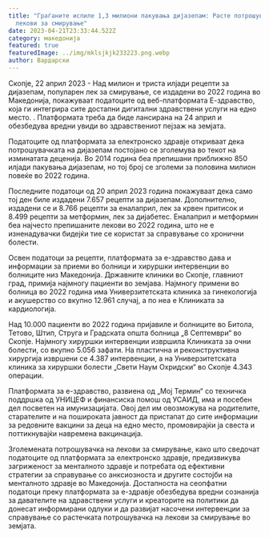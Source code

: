 ```yaml
---
title: "Граѓаните испиле 1,3 милиони пакувања дијазепам: Расте потрошувачката на
  лекови за смирување"
date: 2023-04-21T23:33:44.522Z
category: македонија
featured: true
featuredImage: ../img/mklsjkjk233223.png.webp
author: Вардарски
---
```


Скопје, 22 април 2023 - Над милион и триста илјади рецепти за дијазепам, популарен лек за смирување, се издадени во 2022 година во Македонија, покажуваат податоците од веб-платформата Е-здравство, која ги интегрира сите достапни дигитални здравствени услуги на едно место. . Платформата треба да биде лансирана на 24 април и обезбедува вредни увиди во здравствениот пејзаж на земјата.

Податоците од платформата за електронско здравје откриваат дека потрошувачката на дијазепам постојано се зголемува во текот на изминатата деценија. Во 2014 година беа препишани приближно 850 илјади пакувања дијазепам, но тој број се зголеми за половина милион повеќе во 2022 година.

Последните податоци од 20 април 2023 година покажуваат дека само тој ден биле издадени 7.657 рецепти за дијазепам. Дополнително, издадени се и 8.766 рецепти за еналаприл, лек за крвен притисок и 8.499 рецепти за метформин, лек за дијабетес. Еналаприл и метформин беа најчесто препишаните лекови во 2022 година, што не е изненадувачки бидејќи тие се користат за справување со хронични болести.

Освен податоци за рецепти, платформата за е-здравство дава и информации за приеми во болници и хируршки интервенции во болниците низ Македонија. Државните клиники во Скопје, главниот град, примија најмногу пациенти во земјава. Најмногу примени во болница во 2022 година има Универзитетската клиника за гинекологија и акушерство со вкупно 12.961 случај, а по неа е Клиниката за кардиологија.

Над 10.000 пациенти во 2022 година пријавиле и болниците во Битола, Тетово, Штип, Струга и Градската општа болница „8 Септември“ во Скопје. Најмногу хируршки интервенции извршила Клиниката за очни болести, со вкупно 5.056 зафати. На пластична и реконструктивна хирургија извршени се 4.387 интервенции, а на Универзитетската клиника за хируршки болести „Свети Наум Охридски“ во Скопје 4.343 операции.

Платформата за е-здравство, развиена од „Мој Термин“ со техничка поддршка од УНИЦЕФ и финансиска помош од УСАИД, има и посебен дел посветен на имунизацијата. Овој дел им овозможува на родителите, старателите и на пошироката јавност да пристапат до сите информации за редовните вакцини за деца на едно место, промовирајќи ја свеста и поттикнувајќи навремена вакцинација.

Зголемената потрошувачка на лекови за смирување, како што сведочат податоците од платформата за електронско здравје, предизвикува загриженост за менталното здравје и потребата од ефективни стратегии за справување со анксиозноста и другите состојби на менталното здравје во Македонија. Достапноста на сеопфатни податоци преку платформата за е-здравје обезбедува вредни сознанија за давателите на здравствени услуги и креаторите на политики да донесат информирани одлуки и да развијат насочени интервенции за справување со растечката потрошувачка на лекови за смирување во земјата.
